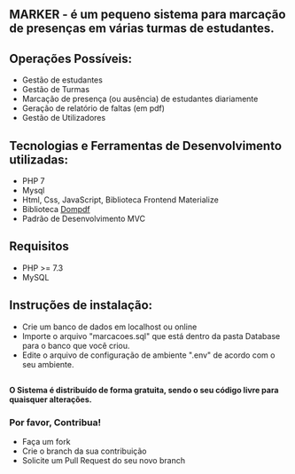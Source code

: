 ## MARKER - é um  pequeno sistema para marcação de presenças em várias turmas de estudantes. 

## Operações Possíveis:
* Gestão de estudantes
* Gestão de Turmas
* Marcação de presença (ou ausência) de estudantes diariamente
* Geração de relatório de faltas (em pdf)
* Gestão de Utilizadores
##

## Tecnologias e Ferramentas de Desenvolvimento utilizadas:
* PHP 7
* Mysql
* Html, Css, JavaScript, Biblioteca Frontend Materialize
* Biblioteca <a href="https://packagist.org/packages/dompdf/dompdf" target="_blank">Dompdf</a>
* Padrão de Desenvolvimento MVC
##

## Requisitos
* PHP >= 7.3
* MySQL
##

## Instruções de instalação:
* Crie um banco de dados em localhost ou online
* Importe o arquivo "marcacoes.sql" que está dentro da pasta Database para o banco que você criou.
* Edite o arquivo de configuração de ambiente ".env" de acordo com o seu ambiente.
##

#### O Sistema é distribuído de forma gratuita, sendo o seu código livre para quaisquer alterações.
### Por favor, Contribua!  
* Faça um fork
* Crie o branch da sua contribuição
* Solicite um Pull Request do seu novo branch